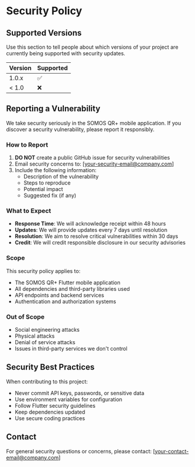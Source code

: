 # Security Policy

## Supported Versions

Use this section to tell people about which versions of your project are currently being supported with security updates.

| Version | Supported          |
| ------- | ------------------ |
| 1.0.x   | :white_check_mark: |
| < 1.0   | :x:                |

## Reporting a Vulnerability

We take security seriously in the SOMOS QR+ mobile application. If you discover a security vulnerability, please report it responsibly.

### How to Report

1. **DO NOT** create a public GitHub issue for security vulnerabilities
2. Email security concerns to: [your-security-email@company.com]
3. Include the following information:
   - Description of the vulnerability
   - Steps to reproduce
   - Potential impact
   - Suggested fix (if any)

### What to Expect

- **Response Time**: We will acknowledge receipt within 48 hours
- **Updates**: We will provide updates every 7 days until resolution
- **Resolution**: We aim to resolve critical vulnerabilities within 30 days
- **Credit**: We will credit responsible disclosure in our security advisories

### Scope

This security policy applies to:
- The SOMOS QR+ Flutter mobile application
- All dependencies and third-party libraries used
- API endpoints and backend services
- Authentication and authorization systems

### Out of Scope

- Social engineering attacks
- Physical attacks
- Denial of service attacks
- Issues in third-party services we don't control

## Security Best Practices

When contributing to this project:
- Never commit API keys, passwords, or sensitive data
- Use environment variables for configuration
- Follow Flutter security guidelines
- Keep dependencies updated
- Use secure coding practices

## Contact

For general security questions or concerns, please contact: [your-contact-email@company.com]
